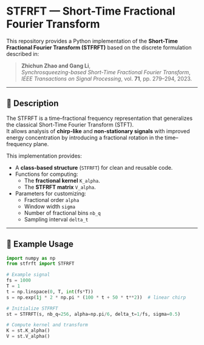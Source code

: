 # STFRFT — Short-Time Fractional Fourier Transform

This repository provides a Python implementation of the **Short-Time Fractional Fourier Transform (STFRFT)** based on the discrete formulation described in:

> **Zhichun Zhao and Gang Li**,  
> *Synchrosqueezing-based Short-Time Fractional Fourier Transform*,  
> *IEEE Transactions on Signal Processing*, vol. **71**, pp. 279–294, 2023.

---

## 🧠 Description

The STFRFT is a time–fractional frequency representation that generalizes the classical Short-Time Fourier Transform (STFT).  
It allows analysis of **chirp-like** and **non-stationary signals** with improved energy concentration by introducing a fractional rotation in the time–frequency plane.

This implementation provides:
- A **class-based structure** (`STFRFT`) for clean and reusable code.
- Functions for computing:
  - The **fractional kernel** `K_alpha`.
  - The **STFRFT matrix** `V_alpha`.
- Parameters for customizing:
  - Fractional order `alpha`
  - Window width `sigma`
  - Number of fractional bins `nb_q`
  - Sampling interval `delta_t`

---

## 🧩 Example Usage

```python
import numpy as np
from stfrft import STFRFT

# Example signal
fs = 1000
T = 1
t = np.linspace(0, T, int(fs*T))
s = np.exp(1j * 2 * np.pi * (100 * t + 50 * t**2))  # linear chirp

# Initialize STFRFT
st = STFRFT(s, nb_q=256, alpha=np.pi/6, delta_t=1/fs, sigma=0.5)

# Compute kernel and transform
K = st.K_alpha()
V = st.V_alpha()

